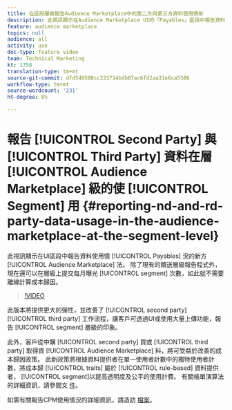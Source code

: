 ```yaml
---
title: 在區段層級報告Audience Marketplace中的第二方與第三方資料使用情形
description: 此視訊顯示在Audience Marketplace UI的「Payables」區段中報告資料使用情況的新方法。 除了現有的饋送層級報告程式外，現在可以在區段層級提交每月曝光，如此就不需要離線計算成本歸因。
feature: audience marketplace
topics: null
audience: all
activity: use
doc-type: feature video
team: Technical Marketing
kt: 1758
translation-type: tm+mt
source-git-commit: dfd549508cc223714bdb07ac6fd2aa31e6ca5586
workflow-type: tm+mt
source-wordcount: '231'
ht-degree: 0%

---
```



# 報告 [!UICONTROL Second Party] 與 [!UICONTROL Third Party] 資料在層 [!UICONTROL Audience Marketplace] 級的使 [!UICONTROL Segment] 用 {#reporting-nd-and-rd-party-data-usage-in-the-audience-marketplace-at-the-segment-level}

此視訊顯示在UI區段中報告資料使用情 [!UICONTROL Payables] 況的新方 [!UICONTROL Audience Marketplace] 法。 除了現有的饋送層級報告程式外，現在還可以在層級上提交每月曝光 [!UICONTROL segment] 次數，如此就不需要離線計算成本歸因。

>[!VIDEO](https://video.tv.adobe.com/v/25522/?quality=12)

此版本將提供更大的彈性，並改善了 [!UICONTROL second party][!UICONTROL third party] 工作流程，讓客戶可透過UI或使用大量上傳功能，報告 [!UICONTROL segment] 層級的印象。

此外，客戶從中購 [!UICONTROL second party] 買或 [!UICONTROL third party] 取得資 [!UICONTROL Audience Marketplace] 料，將可受益於改善的成本歸因政策。 此新政策將根據資料提供者在單一使用者計數中的獨特使用者計數，將成本歸 [!UICONTROL traits] 屬於 [!UICONTROL rule-based] 資料提供者， [!UICONTROL segment]以提高透明度及公平的使用計費。 有關帳單演算法的詳細資訊，請參閱文 [件](https://experiencecloud.adobe.com/resources/help/en_US/aam/marketplace_cpm_billing.html)。

如需有關報告CPM使用情況的詳細資訊，請造訪 [檔案](https://experiencecloud.adobe.com/resources/help/en_US/aam/t_marketplace_report_cpm_usage.html)。